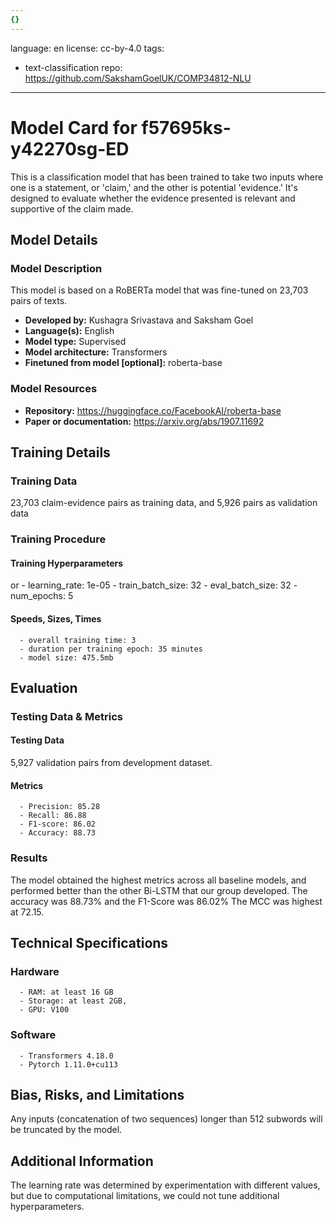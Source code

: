 ```yaml
---
{}
---
```

language: en
license: cc-by-4.0
tags:
- text-classification
repo: https://github.com/SakshamGoelUK/COMP34812-NLU

---

# Model Card for f57695ks-y42270sg-ED

<!-- Provide a quick summary of what the model is/does. -->

This is a classification model that has been trained to take two inputs where one is a statement, or 'claim,' and the other is potential 'evidence.' It's designed to evaluate whether the evidence presented is relevant and supportive of the claim made. 


## Model Details

### Model Description

<!-- Provide a longer summary of what this model is. -->

This model is based on a RoBERTa model that was fine-tuned on 23,703 pairs of texts.

- **Developed by:** Kushagra Srivastava and Saksham Goel
- **Language(s):** English
- **Model type:** Supervised
- **Model architecture:** Transformers
- **Finetuned from model [optional]:** roberta-base

### Model Resources

<!-- Provide links where applicable. -->

- **Repository:** https://huggingface.co/FacebookAI/roberta-base
- **Paper or documentation:** https://arxiv.org/abs/1907.11692

## Training Details

### Training Data

<!-- This is a short stub of information on the training data that was used, and documentation related to data pre-processing or additional filtering (if applicable). -->

23,703 claim-evidence pairs as training data, and 5,926 pairs as validation data

### Training Procedure

<!-- This relates heavily to the Technical Specifications. Content here should link to that section when it is relevant to the training procedure. -->

#### Training Hyperparameters

<!-- This is a summary of the values of hyperparameters used in training the model. -->

or
      - learning_rate: 1e-05
      - train_batch_size: 32
      - eval_batch_size: 32
      - num_epochs: 5

#### Speeds, Sizes, Times

<!-- This section provides information about how roughly how long it takes to train the model and the size of the resulting model. -->


      - overall training time: 3
      - duration per training epoch: 35 minutes
      - model size: 475.5mb

## Evaluation

<!-- This section describes the evaluation protocols and provides the results. -->

### Testing Data & Metrics

#### Testing Data

<!-- This should describe any evaluation data used (e.g., the development/validation set provided). -->

5,927 validation pairs from development dataset.

#### Metrics

<!-- These are the evaluation metrics being used. -->


      - Precision: 85.28
      - Recall: 86.88
      - F1-score: 86.02
      - Accuracy: 88.73

### Results

The model obtained the highest metrics across all baseline models, and performed better than the other Bi-LSTM that our group developed.
                 The accuracy was 88.73% and the F1-Score was 86.02% The MCC was highest at 72.15.

## Technical Specifications

### Hardware


      - RAM: at least 16 GB
      - Storage: at least 2GB,
      - GPU: V100

### Software


      - Transformers 4.18.0
      - Pytorch 1.11.0+cu113

## Bias, Risks, and Limitations

<!-- This section is meant to convey both technical and sociotechnical limitations. -->

Any inputs (concatenation of two sequences) longer than
      512 subwords will be truncated by the model.

## Additional Information

<!-- Any other information that would be useful for other people to know. -->

The learning rate was determined by experimentation
      with different values, but due to computational limitations, we could not tune additional hyperparameters.
